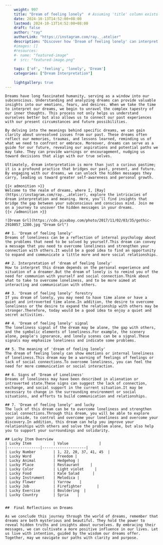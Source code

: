 ```yaml
---
    weight: 997
    title: "Dream of feeling lonely"  # Assuming 'title' column exists
    date: 2024-10-13T14:52:00+08:00
    lastmod: 2024-10-13T14:52:00+08:00
    draft: false
    author: "ray"
    authorLink: "https://instagram.com/ray._.atelier"
    description: "Discover how 'Dream of feeling lonely' can interpret your future and uncover its significant meanings in your life."
    #images: []
    #resources:
    #- name: "featured-image"
    #  src: "featured-image.png"
    
    tags: ['of', 'feeling', 'lonely', 'Dream']
    categories: ["Dream Interpretation"]
    
    lightgallery: true
---
```

    
    Dreams have long fascinated humanity, serving as a window into our subconscious. Understanding and analyzing dreams can provide valuable insights into our emotions, fears, and desires. When we take the time to interpret our dreams, we begin to unravel the complex tapestry of our inner thoughts. This process not only helps us understand ourselves better but also allows us to connect our past experiences with our present circumstances and future possibilities.
    
    By delving into the meanings behind specific dreams, we can gain clarity about unresolved issues from our past. These dreams often reflect our memories, traumas, and lessons learned, reminding us of what we need to confront or embrace. Moreover, dreams can serve as a guide for our future, revealing our aspirations and potential paths we may take. They can provide warnings or encouragement, nudging us toward decisions that align with our true selves.
    
    Ultimately, dream interpretation is more than just a curious pastime; it is a profound practice that bridges our past, present, and future. By engaging with our dreams, we can unlock the hidden messages they carry, leading us toward greater self-awareness and personal growth.
    
    {{< admonition >}}
    Welcome to the realm of dreams, where I, [Ray](https://instagram.com/ray._.atelier), explore the intricacies of dream interpretation and meaning. Here, you’ll find insights that bridge the gap between your subconscious and conscious mind. Join me on a journey to uncover the hidden messages in your dreams.
    {{< /admonition >}}
    
    ![Dream Grl](https://cdn.pixabay.com/photo/2017/11/02/03/35/gothic-2910057_1280.jpg "Dream Grl")
    
    ## 1. 'Dream of feeling lonely'
    Dreams of loneliness can be a reflection of internal psychology about the problems that need to be solved by yourself.This dream can convey a message that you need to overcome loneliness and strengthen your connection with others.It would be a good idea to find an opportunity to expand and communicate a little more and more social relationships.
    
    ## 2. Interpretation of 'dream of feeling lonely'
    How to interpret this dream depends on the personal experience and situation of a dreamer.But the dream of lonely is to remind you of the need for communion with yourself and social connection.Think about what to take to overcome loneliness, and to be more aimed at interacting and communication with others.
    
    ## 3. 'Dream of feeling lonely' forestry
    If you dream of lonely, you may need to have time alone or have a quiet and introverted time alone.In addition, the desire to overcome loneliness or the desire to expand the relationship with others may be stronger.Therefore, today would be a good idea to enjoy a quiet and secret activities.
    
    ## 4. 'Dream of feeling lonely' signal
    The loneliness signal of the dream may be alone, the gap with others, and the symbolic elements of loneliness.For example, the scenery alone, people's ignorance, and lonely scenes can be a signal.These signals may emphasize loneliness and indicate some problems.
    
    ## 5. The meaning of 'dream of feeling lonely'
    The dream of feeling lonely can show emotions or internal loneliness of loneliness.This dream may be a warning of feelings of feelings or lack of social connections.To overcome loneliness, you can feel the need for more communication or social interaction.
    
    ## 6. Signs of 'Dream of Loneliness'
    Dreams of loneliness may have been described in alienation or introverted state.These signs can suggest the lack of connection, exchange, and social support in the current situation.It may be necessary to change in the surrounding environment or social situations, and efforts to build communication and relationships.
    
    ## 7. 'Dream of feeling lonely' and lucky
    The luck of this dream can be to overcome loneliness and strengthen social connections.Through this dream, you will be able to explore your inside, to control and overcome your loneliness and overcome your discovery.In addition, this dream can help you improve your relationships with others and solve the problem alone, but also help you to support your surroundings and solidarity.
    
    ## Lucky Item Overview
    | Lucky Item          | Value              |
    |---------------|--------------------|
    | Lucky Number        | 1, 22, 28, 37, 41, 45  |
    | Lucky Word          | Freedom |
    | Lucky Animal        | Hedgehog |
    | Lucky Place         | Restaurant     |
    | Lucky Color         | Light violet     |
    | Lucky Food          | Kale Salad      |
    | Lucky Instrument    | Melodica |
    | Lucky Flower        | Yarrow    |
    | Lucky Job           | Firefighter       |
    | Lucky Exercise      | Bouldering  |
    | Lucky Country       | Syria    |
    
    
    ##  Final Reflections on Dreams
    
    As we conclude this journey through the world of dreams, remember that dreams are both mysterious and beautiful. They hold the power to reveal hidden truths and insights about ourselves. By embracing their messages, we can cultivate a more positive influence in our lives. Let us live with intention, guided by the wisdom our dreams offer. Together, may we navigate our paths with clarity and purpose.
    